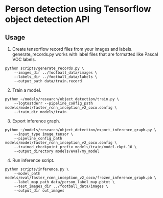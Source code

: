# Person detection using Tensorflow object detection API

## Usage

1. Create tensorflow record files from your images and labels. generate_records.py works with label files that are formatted like Pascal VOC labels.
```
python scripts/generate_records.py \
    --images_dir ../football_data/images \
    --labels_dir ../football_data/labels \
    --output_path data/train.record
```

2. Train a model.
```
python ~/models/research/object_detection/train.py \
    --logtostderr --pipeline_config_path models/model/faster_rcnn_inception_v2_coco.config \
    --train_dir models/train
```

3. Export inference graph.
```
python ~/models/research/object_detection/export_inference_graph.py \
    --input_type image_tensor \
    --pipeline_config_path models/model/faster_rcnn_inception_v2_coco.config \
    --trained_checkpoint_prefix models/train/model.ckpt-10 \
    --output_directory models/eval/my_model
```

4. Run inference script.
```
python scripts/inference.py \
    --model_path models/eval/faster_rcnn_inception_v2_coco/frozen_inference_graph.pb \
    --label_map_path data/person_label_map.pbtxt \
    --test_images_dir ../football_data/images \
    --output_dir out_images
```
